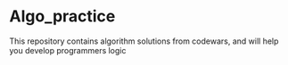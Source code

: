# Algo_practice
This repository contains algorithm solutions from codewars, and will help you develop programmers logic

